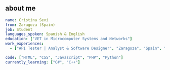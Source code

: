 ## about me <!-- <img src="https://media.giphy.com/media/mGcNjsfWAjY5AEZNw6/giphy.gif" width="50"> -->

```yaml
name: Cristina Sevi
from: Zaragoza (Spain)
job: Student
languages_spoken: Spanish & English
education: ["VET in Microcomputer Systems and Networks"]
work_experiences: 
  - ["API Tester | Analyst & Software Designer", "Zaragoza", "Spain", "2024"]

code: ["HTML", "CSS", "Javascript", "PHP", "Python"]
currently_learning: ["C#", "C++"]
```
